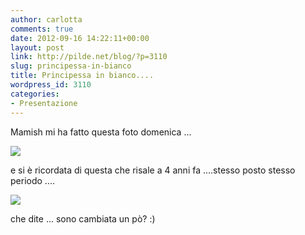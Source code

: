 ```yaml
---
author: carlotta
comments: true
date: 2012-09-16 14:22:11+00:00
layout: post
link: http://pilde.net/blog/?p=3110
slug: principessa-in-bianco
title: Principessa in bianco....
wordpress_id: 3110
categories:
- Presentazione
---
```


Mamish mi ha fatto questa foto domenica ...

![](http://pilde.net/blog/wp-content/uploads/2012/09/mati_white.jpg)

e si è ricordata di questa che risale a 4 anni fa ....stesso posto stesso periodo ....

![](http://pilde.net/blog/wp-content/uploads/2012/09/principessa11.jpg)

che dite ... sono cambiata un pò? :)

